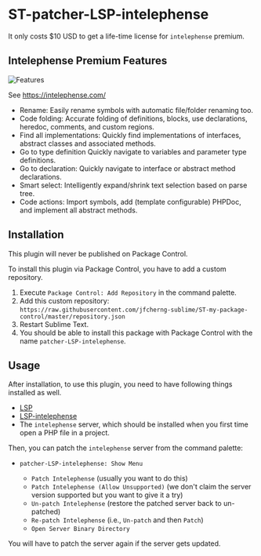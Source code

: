 # ST-patcher-LSP-intelephense

It only costs \$10 USD to get a life-time license for `intelephense` premium.

## Intelephense Premium Features

![Features](https://raw.githubusercontent.com/jfcherng-sublime/ST-patcher-LSP-intelephense/master/docs/features.png)

See https://intelephense.com/

- Rename: Easily rename symbols with automatic file/folder renaming too.
- Code folding: Accurate folding of definitions, blocks, use declarations, heredoc, comments, and custom regions.
- Find all implementations: Quickly find implementations of interfaces, abstract classes and associated methods.
- Go to type definition Quickly navigate to variables and parameter type definitions.
- Go to declaration: Quickly navigate to interface or abstract method declarations.
- Smart select: Intelligently expand/shrink text selection based on parse tree.
- Code actions: Import symbols, add (template configurable) PHPDoc, and implement all abstract methods.

## Installation

This plugin will never be published on Package Control.

To install this plugin via Package Control, you have to add a custom repository.

1. Execute `Package Control: Add Repository` in the command palette.
1. Add this custom repository: `https://raw.githubusercontent.com/jfcherng-sublime/ST-my-package-control/master/repository.json`
1. Restart Sublime Text.
1. You should be able to install this package with Package Control with the name `patcher-LSP-intelephense`.

## Usage

After installation, to use this plugin, you need to have following things installed as well.

- [LSP](https://packagecontrol.io/packages/LSP)
- [LSP-intelephense](https://packagecontrol.io/packages/LSP-intelephense)
- The `intelephense` server, which should be installed when you first time open a PHP file in a project.

Then, you can patch the `intelephense` server from the command palette:

- `patcher-LSP-intelephense: Show Menu`

  - `Patch Intelephense` (usually you want to do this)
  - `Patch Intelephense (Allow Unsupported)` (we don't claim the server version supported but you want to give it a try)
  - `Un-patch Intelephense` (restore the patched server back to un-patched)
  - `Re-patch Intelephense` (i.e., `Un-patch` and then `Patch`)
  - `Open Server Binary Directory`

You will have to patch the server again if the server gets updated.
